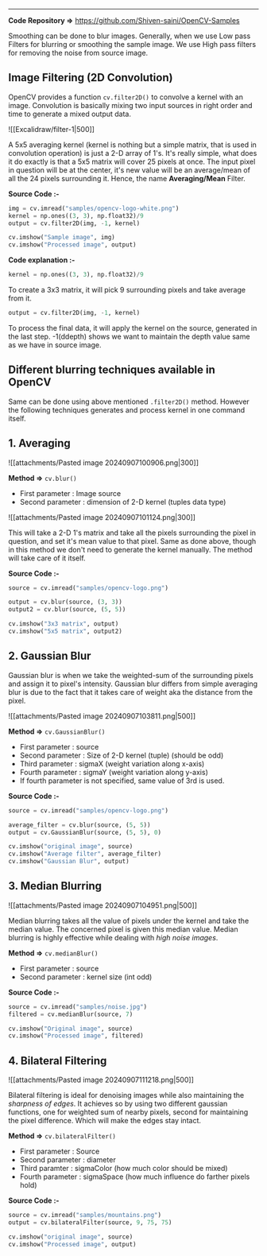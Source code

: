 
---
**Code Repository =>** https://github.com/Shiven-saini/OpenCV-Samples

Smoothing can be done to blur images. Generally, when we use Low pass Filters for blurring or smoothing the sample image. We use High pass filters for removing the noise from source image.

## Image Filtering (2D Convolution)

OpenCV provides a function `cv.filter2D()` to convolve a kernel with an image. Convolution is basically mixing two input sources in right order and time to generate a mixed output data. 

![[Excalidraw/filter-1|500]]

A 5x5 averaging kernel (kernel is nothing but a simple matrix, that is used in convolution operation) is just a 2-D array of 1's. It's really simple, what does it do exactly is that a 5x5 matrix will cover 25 pixels at once. The input pixel in question will be at the center, it's new value will be an average/mean of all the 24 pixels surrounding it. Hence, the name **Averaging/Mean** Filter.


**Source Code :-**

```python
img = cv.imread("samples/opencv-logo-white.png")
kernel = np.ones((3, 3), np.float32)/9
output = cv.filter2D(img, -1, kernel)

cv.imshow("Sample image", img)
cv.imshow("Processed image", output)
```

**Code explanation :-**

```python
kernel = np.ones((3, 3), np.float32)/9
```
To create a 3x3 matrix, it will pick 9 surrounding pixels and take average from it.

```python
output = cv.filter2D(img, -1, kernel) 
```
To process the final data, it will apply the kernel on the source, generated in the last step. -1(ddepth) shows we want to maintain the depth value same as we have in source image.

## Different blurring techniques available in OpenCV

Same can be done using above mentioned `.filter2D()` method. However the following techniques generates and process kernel in one command itself.
## 1. Averaging

![[attachments/Pasted image 20240907100906.png|300]]

**Method =>** `cv.blur()`
- First parameter : Image source
- Second parameter : dimension of 2-D kernel (tuples data type)

![[attachments/Pasted image 20240907101124.png|300]]

This will take a 2-D 1's matrix and take all the pixels surrounding the pixel in question, and set it's mean value to that pixel. Same as done above, though in this method we don't need to generate the kernel manually. The method will take care of it itself.

**Source Code :-**

```python
source = cv.imread("samples/opencv-logo.png")

output = cv.blur(source, (3, 3))
output2 = cv.blur(source, (5, 5))

cv.imshow("3x3 matrix", output)
cv.imshow("5x5 matrix", output2)
```

## 2.  Gaussian Blur

Gaussian blur is when we take the weighted-sum of the surrounding pixels and assign it to pixel's intensity. Gaussian blur differs from simple averaging blur is due to the fact that it takes care of weight aka the distance from the pixel.

![[attachments/Pasted image 20240907103811.png|500]]

**Method =>** `cv.GaussianBlur()`
- First parameter : source
- Second parameter : Size of 2-D kernel (tuple) (should be odd)
- Third parameter : sigmaX (weight variation along x-axis)
- Fourth parameter : sigmaY (weight variation along y-axis)
- If fourth parameter is not specified, same value of 3rd is used.

**Source Code :-**

```python
source = cv.imread("samples/opencv-logo.png")

average_filter = cv.blur(source, (5, 5))
output = cv.GaussianBlur(source, (5, 5), 0)

cv.imshow("original image", source)
cv.imshow("Average filter", average_filter)
cv.imshow("Gaussian Blur", output)
```

## 3. Median Blurring

![[attachments/Pasted image 20240907104951.png|500]]

Median blurring takes all the value of pixels under the kernel and take the median value. The concerned pixel is given this median value.
Median blurring is highly effective while dealing with *high noise images*.

**Method =>** `cv.medianBlur()`
- First parameter : source
- Second parameter : kernel size (int odd)

**Source Code :-**

```python
source = cv.imread("samples/noise.jpg")
filtered = cv.medianBlur(source, 7)

cv.imshow("Original image", source)
cv.imshow("Processed image", filtered)
```

## 4. Bilateral Filtering

![[attachments/Pasted image 20240907111218.png|500]]

Bilateral filtering is ideal for denoising images while also maintaining the *sharpness of edges*.
It achieves so by using two different gaussian functions, one for weighted sum of nearby pixels, second for maintaining the pixel difference. Which will make the edges stay intact.

**Method =>** `cv.bilateralFilter()`
- First parameter : Source
- Second parameter : diameter
- Third paramter : sigmaColor (how much color should be mixed)
- Fourth parameter : sigmaSpace (how much influence do farther pixels hold)

**Source Code :-**

```python
source = cv.imread("samples/mountains.png")
output = cv.bilateralFilter(source, 9, 75, 75)

cv.imshow("original image", source)
cv.imshow("Processed image", output)
```
